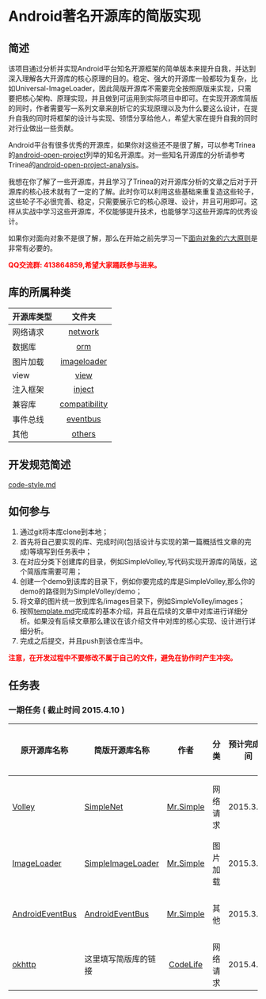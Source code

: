 # Android著名开源库的简版实现

## 简述
该项目通过分析并实现Android平台知名开源框架的简单版本来提升自我，并达到深入理解各大开源库的核心原理的目的。稳定、强大的开源库一般都较为复杂，比如Universal-ImageLoader，因此简版开源库不需要完全按照原版来实现，只需要把核心架构、原理实现，并且做到可运用到实际项目中即可。在实现开源库简版的同时，作者需要写一系列文章来剖析它的实现原理以及为什么要这么设计，在提升自我的同时将框架的设计与实现、领悟分享给他人，希望大家在提升自我的同时对行业做出一些贡献。         

Android平台有很多优秀的开源库，如果你对这些还不是很了解，可以参考Trinea的[android-open-project](https://github.com/Trinea/android-open-project)列举的知名开源库。对一些知名开源库的分析请参考Trinea的[android-open-project-analysis](https://github.com/android-cn/android-open-project-analysis)。      

我想在你了解了一些开源库，并且学习了Trinea的对开源库分析的文章之后对于开源库的核心技术就有了一定的了解。此时你可以利用这些基础来重复造这些轮子，这些轮子不必很完善、稳定，只需要展示它的核心原理、设计，并且可用即可。这样从实战中学习这些开源库，不仅能够提升技术，也能够学习这些开源库的优秀设计。

如果你对面向对象不是很了解，那么在开始之前先学习一下[面向对象的六大原则](https://github.com/simple-android-framework-exchange/android_design_patterns_analysis/oop-principles/oop-principles.md)是非常有必要的。       
   
 
**<font color="red">QQ交流群: 413864859,希望大家踊跃参与进来。</font>**



## 库的所属种类
| 开源库类型        | 文件夹           |
| ------------- |:-------------:| 
|    网络请求    |  	[network](network)		|  
|    数据库  		|   [orm](orm) |
|    图片加载  		|   [imageloader](imageloader) |  
|    view  			|   [view](view) |  
|    注入框架  		|   [inject](inject) |  
|    兼容库  		|   [compatibility](compatibility) |  
|    事件总线  		|   [eventbus](eventbus) |  
|    其他  			|   [others](others) |  



## 开发规范简述
[code-style.md](code-style.md)


## 如何参与
1. 通过git将本库clone到本地；
2. 首先将自己要实现的库、完成时间(包括设计与实现的第一篇概括性文章的完成)等填写到任务表中；
3. 在对应分类下创建库的目录，例如SimpleVolley,写代码实现开源库的简版，这个简版库需要可用；
4. 创建一个demo到该库的目录下，例如你要完成的库是SimpleVolley,那么你的demo的路径则为SimpleVolley/demo；
5. 将文章的图片统一放到库名/images目录下，例如SimpleVolley/images；
6. 按照[template.md](template.md)完成库的基本介绍，并且在后续的文章中对库进行详细分析。如果没有后续文章那么建议在该介绍文件中对库的核心实现、设计进行详细分析。    
7. 完成之后提交，并且push到该仓库当中。

**<font color="red">注意，在开发过程中不要修改不属于自己的文件，避免在协作时产生冲突。</font>**

## 任务表
### 一期任务 ( 截止时间 2015.4.10 )
| 原开源库名称    | 简版开源库名称  |     作者       |    分类   | 预计完成时间 |     进行状态   |
| ------------- | ------------- |:-------------:| ------------- | ------------- | ------------- |
|    [Volley](https://github.com/mcxiaoke/android-volley)    | [SimpleNet](https://github.com/bboyfeiyu/simple_net_framework)      | [Mr.Simple](https://github.com/bboyfeiyu) |   网络请求 |   2015.3.5 |  文档未完成  |
|    [ImageLoader](https://github.com/nostra13/Android-Universal-Image-Loader) | [SimpleImageLoader](https://github.com/bboyfeiyu/simple_imageloader) | [Mr.Simple](https://github.com/bboyfeiyu) |   图片加载 |   2015.3.15 |  代码完成  |
|    [AndroidEventBus](https://github.com/bboyfeiyu/AndroidEventBus) | [AndroidEventBus](https://github.com/bboyfeiyu/AndroidEventBus) | [Mr.Simple](https://github.com/bboyfeiyu) |   		其他 |   2015.3.25 |  代码完成  |
|    [okhttp](https://github.com/square/okhttp) | 这里填写简版库的链接 | [CodeLife](https://github.com/xiaojianchen) | 网络请求 |   2015.4.10 | |  








